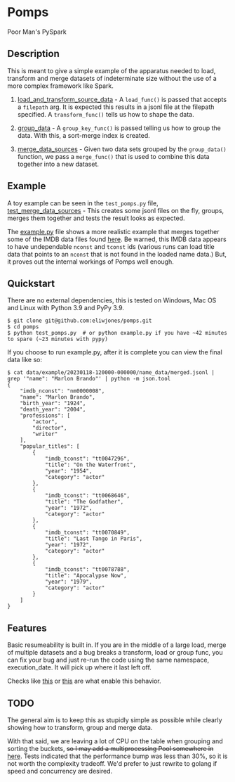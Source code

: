 # Pomps

Poor Man's PySpark

## Description

This is meant to give a simple example of the apparatus needed to load, transform and merge datasets of indeterminate size without the use of a more complex framework like Spark.

1. [load_and_transform_source_data](https://github.com/eliwjones/pomps/blob/37b96e23729170e6d896b0ec9732c7d15688e765/pomps.py#L11) - A `load_func()` is passed that accepts a `filepath` arg.  It is expected this results in a jsonl file at the filepath specified.
A `transform_func()` tells us how to shape the data.

2. [group_data](https://github.com/eliwjones/pomps/blob/37b96e23729170e6d896b0ec9732c7d15688e765/pomps.py#L48) - A `group_key_func()` is passed telling us how to group the data.  With this, a sort-merge index is created.

3. [merge_data_sources](https://github.com/eliwjones/pomps/blob/37b96e23729170e6d896b0ec9732c7d15688e765/pomps.py#L241) - Given two data sets grouped by the `group_data()` function, we pass a `merge_func()` that is used to combine this data together into a new dataset.

## Example

A toy example can be seen in the `test_pomps.py` file, [test_merge_data_sources](https://github.com/eliwjones/pomps/blob/37b96e23729170e6d896b0ec9732c7d15688e765/test_pomps.py#L139) - This creates some jsonl files on the fly, groups, merges them together and tests the result looks as expected.

The [example.py](https://github.com/eliwjones/pomps/blob/master/example.py) file shows a more realistic example that merges together some of the IMDB data files found [here](https://datasets.imdbws.com/).  Be warned, this IMDB data appears to have undependable `nconst` and `tconst` ids (various runs can load title data that points to an `nconst` that is not found in the loaded name data.)  But, it proves out the internal workings of Pomps well enough.

## Quickstart

There are no external dependencies, this is tested on Windows, Mac OS and Linux with Python 3.9 and PyPy 3.9.

```
$ git clone git@github.com:eliwjones/pomps.git
$ cd pomps
$ python test_pomps.py  # or python example.py if you have ~42 minutes to spare (~23 minutes with pypy)
```

If you choose to run example.py, after it is complete you can view the final data like so:
```
$ cat data/example/20230118-120000-000000/name_data/merged.jsonl | grep '"name": "Marlon Brando"' | python -m json.tool
{
    "imdb_nconst": "nm0000008",
    "name": "Marlon Brando",
    "birth_year": "1924",
    "death_year": "2004",
    "professions": [
        "actor",
        "director",
        "writer"
    ],
    "popular_titles": [
        {
            "imdb_tconst": "tt0047296",
            "title": "On the Waterfront",
            "year": "1954",
            "category": "actor"
        },
        {
            "imdb_tconst": "tt0068646",
            "title": "The Godfather",
            "year": "1972",
            "category": "actor"
        },
        {
            "imdb_tconst": "tt0070849",
            "title": "Last Tango in Paris",
            "year": "1972",
            "category": "actor"
        },
        {
            "imdb_tconst": "tt0078788",
            "title": "Apocalypse Now",
            "year": "1979",
            "category": "actor"
        }
    ]
}
```

## Features

Basic resumeability is built in.  If you are in the middle of a large load, merge of multiple datasets and a bug breaks a transform, load or group func, you can fix your bug and just re-run the code using the same namespace, execution_date.  It will pick up where it last left off.

Checks like [this](https://github.com/eliwjones/pomps/blob/8071727d71408182c60cbecb4a853c32e18039b2/pomps.py#L17-L20) or [this](https://github.com/eliwjones/pomps/blob/8071727d71408182c60cbecb4a853c32e18039b2/pomps.py#L69-L71) are what enable this behavior.

## TODO

The general aim is to keep this as stupidly simple as possible while clearly showing how to transform, group and merge data.

With that said, we are leaving a lot of CPU on the table when grouping and sorting the buckets, ~~so I may add a multiprocessing Pool somewhere in~~ [here](https://github.com/eliwjones/pomps/blob/bbcf534282152a2e000c1003ecf79f4e08794fb2/pomps.py#L129-L158).  Tests indicated that the performance bump was less than 30%, so it is not worth the complexity tradeoff.  We'd prefer to just rewrite to golang if speed and concurrency are desired.
